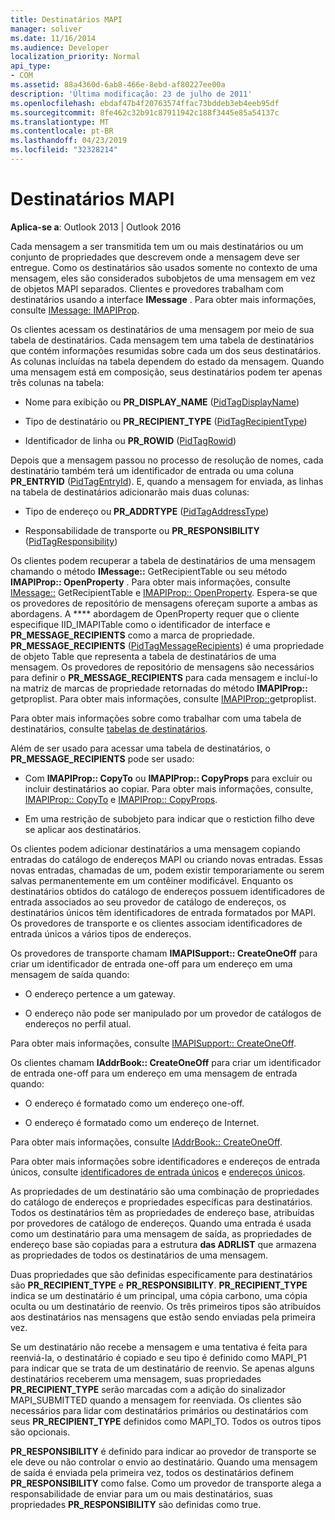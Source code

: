 ```yaml
---
title: Destinatários MAPI
manager: soliver
ms.date: 11/16/2014
ms.audience: Developer
localization_priority: Normal
api_type:
- COM
ms.assetid: 88a4360d-6ab8-466e-8ebd-af80227ee00a
description: 'Última modificação: 23 de julho de 2011'
ms.openlocfilehash: ebdaf47b4f20763574ffac73bddeb3eb4eeb95df
ms.sourcegitcommit: 8fe462c32b91c87911942c188f3445e85a54137c
ms.translationtype: MT
ms.contentlocale: pt-BR
ms.lasthandoff: 04/23/2019
ms.locfileid: "32328214"
---
```

# <a name="mapi-recipients"></a>Destinatários MAPI

  
  
**Aplica-se a**: Outlook 2013 | Outlook 2016 
  
Cada mensagem a ser transmitida tem um ou mais destinatários ou um conjunto de propriedades que descrevem onde a mensagem deve ser entregue. Como os destinatários são usados somente no contexto de uma mensagem, eles são considerados subobjetos de uma mensagem em vez de objetos MAPI separados. Clientes e provedores trabalham com destinatários usando a interface **IMessage** . Para obter mais informações, consulte [IMessage: IMAPIProp](imessageimapiprop.md).
  
Os clientes acessam os destinatários de uma mensagem por meio de sua tabela de destinatários. Cada mensagem tem uma tabela de destinatários que contém informações resumidas sobre cada um dos seus destinatários. As colunas incluídas na tabela dependem do estado da mensagem. Quando uma mensagem está em composição, seus destinatários podem ter apenas três colunas na tabela:
  
- Nome para exibição ou **PR_DISPLAY_NAME** ([PidTagDisplayName](pidtagdisplayname-canonical-property.md))
    
- Tipo de destinatário ou **PR_RECIPIENT_TYPE** ([PidTagRecipientType](pidtagrecipienttype-canonical-property.md))
    
- Identificador de linha ou **PR_ROWID** ([PidTagRowid](pidtagrowid-canonical-property.md))
    
Depois que a mensagem passou no processo de resolução de nomes, cada destinatário também terá um identificador de entrada ou uma coluna **PR_ENTRYID** ([PidTagEntryId](pidtagentryid-canonical-property.md)). E, quando a mensagem for enviada, as linhas na tabela de destinatários adicionarão mais duas colunas:
  
- Tipo de endereço ou **PR_ADDRTYPE** ([PidTagAddressType](pidtagaddresstype-canonical-property.md))
    
- Responsabilidade de transporte ou **PR_RESPONSIBILITY** ([PidTagResponsibility](pidtagresponsibility-canonical-property.md))
    
Os clientes podem recuperar a tabela de destinatários de uma mensagem chamando o método **IMessage::** GetRecipientTable ou seu método **IMAPIProp:: OpenProperty** . Para obter mais informações, consulte [IMessage::](imessage-getrecipienttable.md) GetRecipientTable e [IMAPIProp:: OpenProperty](imapiprop-openproperty.md). Espera-se que os provedores de repositório de mensagens ofereçam suporte a ambas as abordagens. A **** abordagem de OpenProperty requer que o cliente especifique IID_IMAPITable como o identificador de interface e **PR_MESSAGE_RECIPIENTS** como a marca de propriedade. **PR_MESSAGE_RECIPIENTS** ([PidTagMessageRecipients](pidtagmessagerecipients-canonical-property.md)) é uma propriedade de objeto Table que representa a tabela de destinatários de uma mensagem. Os provedores de repositório de mensagens são necessários para definir o **PR_MESSAGE_RECIPIENTS** para cada mensagem e incluí-lo na matriz de marcas de propriedade retornadas do método **IMAPIProp::** getproplist. Para obter mais informações, consulte [IMAPIProp::](imapiprop-getproplist.md)getproplist.
  
Para obter mais informações sobre como trabalhar com uma tabela de destinatários, consulte [tabelas de destinatários](recipient-tables.md).
  
Além de ser usado para acessar uma tabela de destinatários, o **PR_MESSAGE_RECIPIENTS** pode ser usado: 
  
- Com **IMAPIProp:: CopyTo** ou **IMAPIProp:: CopyProps** para excluir ou incluir destinatários ao copiar. Para obter mais informações, consulte, [IMAPIProp:: CopyTo](imapiprop-copyto.md) e [IMAPIProp:: CopyProps](imapiprop-copyprops.md).
    
- Em uma restrição de subobjeto para indicar que o restiction filho deve se aplicar aos destinatários.
    
Os clientes podem adicionar destinatários a uma mensagem copiando entradas do catálogo de endereços MAPI ou criando novas entradas. Essas novas entradas, chamadas de um, podem existir temporariamente ou serem salvas permanentemente em um contêiner modificável. Enquanto os destinatários obtidos do catálogo de endereços possuem identificadores de entrada associados ao seu provedor de catálogo de endereços, os destinatários únicos têm identificadores de entrada formatados por MAPI. Os provedores de transporte e os clientes associam identificadores de entrada únicos a vários tipos de endereços. 
  
Os provedores de transporte chamam **IMAPISupport:: CreateOneOff** para criar um identificador de entrada one-off para um endereço em uma mensagem de saída quando: 
  
- O endereço pertence a um gateway.
    
- O endereço não pode ser manipulado por um provedor de catálogos de endereços no perfil atual.
    
Para obter mais informações, consulte [IMAPISupport:: CreateOneOff](imapisupport-createoneoff.md).
  
Os clientes chamam **IAddrBook:: CreateOneOff** para criar um identificador de entrada one-off para um endereço em uma mensagem de entrada quando: 
  
- O endereço é formatado como um endereço one-off.
    
- O endereço é formatado como um endereço de Internet.
    
Para obter mais informações, consulte [IAddrBook:: CreateOneOff](iaddrbook-createoneoff.md).
  
Para obter mais informações sobre identificadores e endereços de entrada únicos, consulte [identificadores de entrada únicos](one-off-entry-identifiers.md) e [endereços únicos](one-off-addresses.md).
  
As propriedades de um destinatário são uma combinação de propriedades do catálogo de endereços e propriedades específicas para destinatários. Todos os destinatários têm as propriedades de endereço base, atribuídas por provedores de catálogo de endereços. Quando uma entrada é usada como um destinatário para uma mensagem de saída, as propriedades de endereço base são copiadas para a estrutura **das ADRLIST** que armazena as propriedades de todos os destinatários de uma mensagem. 
  
Duas propriedades que são definidas especificamente para destinatários são **PR_RECIPIENT_TYPE** e **PR_RESPONSIBILITY**. **PR_RECIPIENT_TYPE** indica se um destinatário é um principal, uma cópia carbono, uma cópia oculta ou um destinatário de reenvio. Os três primeiros tipos são atribuídos aos destinatários nas mensagens que estão sendo enviadas pela primeira vez. 
  
Se um destinatário não recebe a mensagem e uma tentativa é feita para reenviá-la, o destinatário é copiado e seu tipo é definido como MAPI_P1 para indicar que se trata de um destinatário de reenvio. Se apenas alguns destinatários receberem uma mensagem, suas propriedades **PR_RECIPIENT_TYPE** serão marcadas com a adição do sinalizador MAPI_SUBMITTED quando a mensagem for reenviada. Os clientes são necessários para lidar com destinatários primários ou destinatários com seus **PR_RECIPIENT_TYPE** definidos como MAPI_TO. Todos os outros tipos são opcionais. 
  
 **PR_RESPONSIBILITY** é definido para indicar ao provedor de transporte se ele deve ou não controlar o envio ao destinatário. Quando uma mensagem de saída é enviada pela primeira vez, todos os destinatários definem **PR_RESPONSIBILITY** como false. Como um provedor de transporte alega a responsabilidade de enviar para um ou mais destinatários, suas propriedades **PR_RESPONSIBILITY** são definidas como true. 
  

